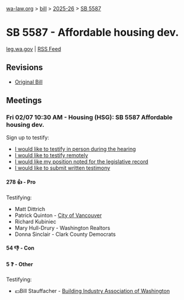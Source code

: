 [wa-law.org](/) > [bill](/bill/) > [2025-26](/bill/2025-26/) > [SB 5587](/bill/2025-26/sb/5587/)

# SB 5587 - Affordable housing dev.
[leg.wa.gov](https://app.leg.wa.gov/billsummary?BillNumber=5587&Year=2025&Initiative=false) | [RSS Feed](./rss.xml)

## Revisions
* [Original Bill](1/)

## Meetings
### Fri 02/07 10:30 AM - Housing (HSG): SB 5587 Affordable housing dev.
Sign up to testify:
* [I would like to testify in person during the hearing](https://app.leg.wa.gov/csi/Testifier/Add?chamber=House&mId=32700&aId=163024&caId=25504&tId=1)
* [I would like to testify remotely](https://app.leg.wa.gov/csi/Testifier/Add?chamber=House&mId=32700&aId=163024&caId=25504&tId=2)
* [I would like my position noted for the legislative record](https://app.leg.wa.gov/csi/Testifier/Add?chamber=House&mId=32700&aId=163024&caId=25504&tId=3)
* [I would like to submit written testimony](https://app.leg.wa.gov/csi/Testifier/Add?chamber=House&mId=32700&aId=163024&caId=25504&tId=4)

#### 278 👍 - Pro
Testifying:
* Matt Dittrich
* Patrick Quinton - [City of Vancouver](/org/city_of_vancouver/)
* Richard Kubiniec
* Mary Hull-Drury - Washington Realtors
* Donna Sinclair - Clark County Democrats

#### 54 👎 - Con

#### 5 ❓ - Other
Testifying:
* 💵Bill Stauffacher - [Building Industry Association of Washington](/org/building_industry_association_of_washington/)
